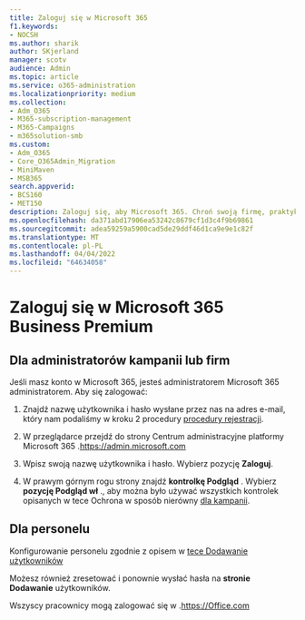 ```yaml
---
title: Zaloguj się w Microsoft 365
f1.keywords:
- NOCSH
ms.author: sharik
author: SKjerland
manager: scotv
audience: Admin
ms.topic: article
ms.service: o365-administration
ms.localizationpriority: medium
ms.collection:
- Adm_O365
- M365-subscription-management
- M365-Campaigns
- m365solution-smb
ms.custom:
- Adm_O365
- Core_O365Admin_Migration
- MiniMaven
- MSB365
search.appverid:
- BCS160
- MET150
description: Zaloguj się, aby Microsoft 365. Chroń swoją firmę, praktykę lub kampanię przed zagrożeniami bezpieczeństwa bezpieczeństwa poczty e-mail, danych i komunikacji.
ms.openlocfilehash: da371abd17906ea53242c8679cf1d3c4f9b69861
ms.sourcegitcommit: adea59259a5900cad5de29ddf46d1ca9e9e1c82f
ms.translationtype: MT
ms.contentlocale: pl-PL
ms.lasthandoff: 04/04/2022
ms.locfileid: "64634058"
---
```

# <a name="sign-in-to-microsoft-365-business-premium"></a>Zaloguj się w Microsoft 365 Business Premium

## <a name="for-business-or-campaign-admins"></a>Dla administratorów kampanii lub firm

Jeśli masz konto w Microsoft 365, jesteś administratorem Microsoft 365 administratorem. Aby się zalogować:

1. Znajdź nazwę użytkownika i hasło wysłane przez nas na adres e-mail, który nam podaliśmy w kroku 2 procedury [procedury rejestracji](m365-campaigns-sign-up.md#steps-to-sign-up).

2. W przeglądarce przejdź do strony Centrum administracyjne platformy Microsoft 365 .<a href="https://go.microsoft.com/fwlink/p/?linkid=837890" target="_blank">https://admin.microsoft.com</a>

3. Wpisz swoją nazwę użytkownika i hasło. Wybierz pozycję **Zaloguj**.

4. W prawym górnym rogu strony znajdź **kontrolkę Podgląd** . Wybierz **pozycję Podgląd wł** ., aby można było używać wszystkich kontrolek opisanych w tece Ochrona w sposób nierówny [dla kampanii](m365-campaigns-security-overview.md).

## <a name="for-staff"></a>Dla personelu

Konfigurowanie personelu zgodnie z opisem w [tece Dodawanie użytkowników](../admin/add-users/add-users.md?toc=%2fmicrosoft-365%2fcampaigns%2ftoc.json)

Możesz również zresetować i ponownie wysłać hasła na **stronie Dodawanie** użytkowników.

Wszyscy pracownicy mogą zalogować się w .<a href="https://office.com" target="_blank">https://Office.com</a>
